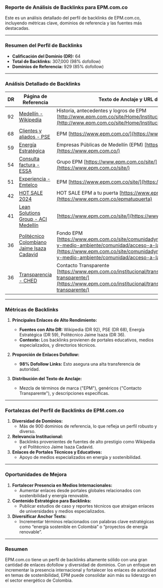 ### **Reporte de Análisis de Backlinks para EPM.com.co**

Este es un análisis detallado del perfil de backlinks de EPM.com.co, incluyendo métricas clave, dominios de referencia y las fuentes más destacadas.

---

### **Resumen del Perfil de Backlinks**

- **Calificación del Dominio (DR):** 64
- **Total de Backlinks:** 307,000 (98% dofollow)
- **Dominios de Referencia:** 929 (85% dofollow)

---

### **Análisis Detallado de Backlinks**

|**DR**|**Página de Referencia**|**Texto de Anclaje y URL de Destino**|
|---|---|---|
|92|[Medellín - Wikipedia](https://es.wikipedia.org/wiki/Medell%C3%ADn)|Historia, antecedentes y logros de EPM [http://www.epm.com.co/site/Home/Institucional/Historia.aspx](http://www.epm.com.co/site/Home/Institucional/Historia.aspx)|
|68|[Clientes y aliados - PSE](https://www.pse.com.co/persona-clientes-y-aliados)|EPM [https://www.epm.com.co/](https://www.epm.com.co/)|
|59|[Energía Estratégica](https://www.energiaestrategica.com/el-listado-de-las-10-empresas-con-mayor-generacion-electrica-de-colombia/)|Empresas Públicas de Medellín (EPM) [https://www.epm.com.co/](https://www.epm.com.co/)|
|54|[Consulta factura - ESSA](https://www.essa.com.co/site/mi-factura/consulta-y-descarga-tu-factura)|Grupo EPM [https://www.epm.com.co/site/](https://www.epm.com.co/site/)|
|51|[Experiencia - Emtelco](https://emtelco.com.co/acerca-de-emtelco/)|EPM [https://www.epm.com.co/site/](https://www.epm.com.co/site/)|
|42|[HOT SALE 2024](https://www.hotsale.com.co/)|HOT SALE EPM a tu puerta [https://www.epm.com.co/epmatupuerta](https://www.epm.com.co/epmatupuerta)|
|41|[Lean Solutions Group - ACI Medellín](https://acimedellin.org/lean-solutions-group-una-empresa-que-trae-desarrollo-a-la-ciudad/)|[https://www.epm.com.co/site/](https://www.epm.com.co/site/)|
|36|[Politécnico Colombiano Jaime Isaza Cadavid](https://www.politecnicojic.edu.co/)|Fondo EPM [https://www.epm.com.co/site/comunidadymedioambiente/comunidad-y-medio-ambiente/comunidad/acceso-a-la-educacion/fondo-epm](https://www.epm.com.co/site/comunidadymedioambiente/comunidad-y-medio-ambiente/comunidad/acceso-a-la-educacion/fondo-epm)|
|36|[Transparencia - CHED](https://www.chec.com.co/)|Contacto Transparente [https://www.epm.com.co/institucional/transparencia/contacto-transparente/](https://www.epm.com.co/institucional/transparencia/contacto-transparente/)|

---

### **Métricas de Backlinks**

1. **Principales Enlaces de Alto Rendimiento:**
    
    - **Fuentes con Alto DR:** Wikipedia (DR 92), PSE (DR 68), Energía Estratégica (DR 59), Politécnico Jaime Isaza (DR 36).
    - **Contexto:** Los backlinks provienen de portales educativos, medios especializados, y directorios técnicos.
2. **Proporción de Enlaces Dofollow:**
    
    - **98% Dofollow Links:** Esto asegura una alta transferencia de autoridad.
3. **Distribución del Texto de Anclaje:**
    
    - Mezcla de términos de marca ("EPM"), genéricos ("Contacto Transparente"), y descripciones específicas.

---

### **Fortalezas del Perfil de Backlinks de EPM.com.co**

1. **Diversidad de Dominios:**
    - Más de 900 dominios de referencia, lo que refleja un perfil robusto y diverso.
2. **Relevancia Institucional:**
    - Backlinks provenientes de fuentes de alto prestigio como Wikipedia y el Politécnico Jaime Isaza Cadavid.
3. **Enlaces de Portales Técnicos y Educativos:**
    - Apoyo de medios especializados en energía y sostenibilidad.

---

### **Oportunidades de Mejora**

1. **Fortalecer Presencia en Medios Internacionales:**
    - Aumentar enlaces desde portales globales relacionados con sostenibilidad y energía renovable.
2. **Contenido Estratégico para Backlinks:**
    - Publicar estudios de caso y reportes técnicos que atraigan enlaces de universidades y medios especializados.
3. **Diversificar Anchor Texts:**
    - Incrementar términos relacionados con palabras clave estratégicas como “energía sostenible en Colombia” o “proyectos de energía renovable”.

---

### **Resumen**

EPM.com.co tiene un perfil de backlinks altamente sólido con una gran cantidad de enlaces dofollow y diversidad de dominios. Con un enfoque en incrementar la presencia internacional y fortalecer los enlaces de autoridad en temas de sostenibilidad, EPM puede consolidar aún más su liderazgo en el sector energético de Colombia.